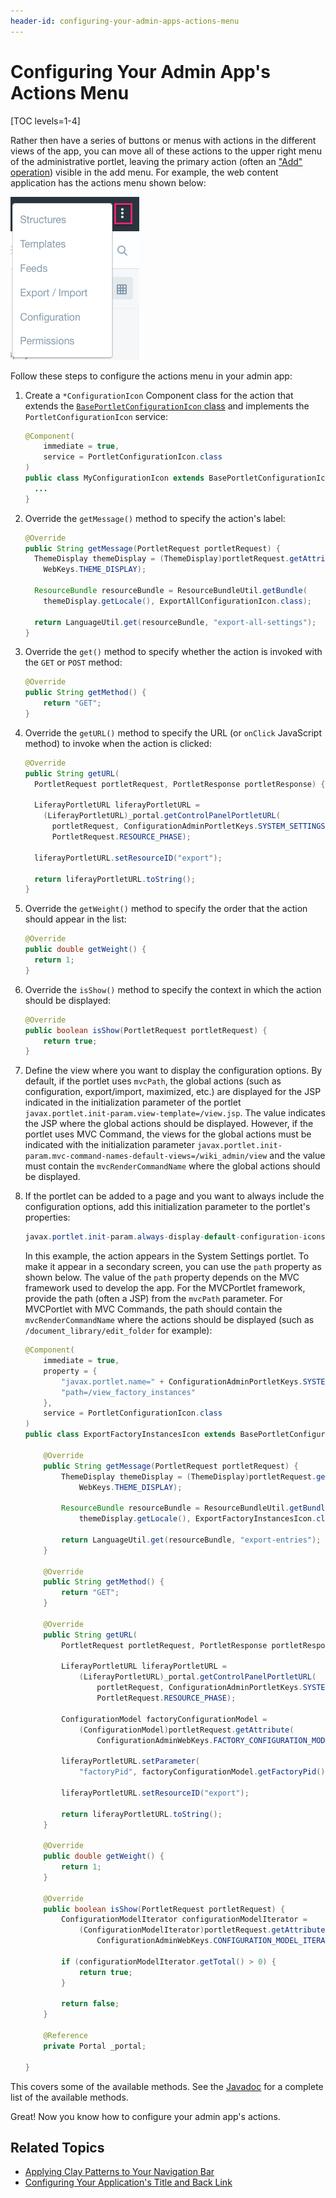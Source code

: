 ```yaml
---
header-id: configuring-your-admin-apps-actions-menu
---
```


# Configuring Your Admin App's Actions Menu

[TOC levels=1-4]

Rather then have a series of buttons or menus with actions in the different 
views of the app, you can move all of these actions to the upper right menu of 
the administrative portlet, leaving the primary action (often an 
["Add" operation](/docs/7-2/frameworks/-/knowledge_base/f/applying-the-add-button-pattern)) 
visible in the add menu. For example, the web content application has the 
actions menu shown below:

![Figure 1: The upper right ellipsis menu contains most of the actions for the app.](../../../images/actions-menu.png)

Follow these steps to configure the actions menu in your admin app:

1.  Create a `*ConfigurationIcon` Component class for the action that extends 
    the [`BasePortletConfigurationIcon` class](@platform-ref@/7.2-latest/javadocs/portal-kernel/com/liferay/portal/kernel/portlet/configuration/icon/BasePortletConfigurationIcon.html) 
    and implements the `PortletConfigurationIcon` service:
    
    ```java
    @Component(
    	immediate = true,
    	service = PortletConfigurationIcon.class
    )
    public class MyConfigurationIcon extends BasePortletConfigurationIcon {
      ...
    }
    ```

2.  Override the `getMessage()` method to specify the action's label:

    ```java
    @Override
    public String getMessage(PortletRequest portletRequest) {
      ThemeDisplay themeDisplay = (ThemeDisplay)portletRequest.getAttribute(
        WebKeys.THEME_DISPLAY);

      ResourceBundle resourceBundle = ResourceBundleUtil.getBundle(
        themeDisplay.getLocale(), ExportAllConfigurationIcon.class);

      return LanguageUtil.get(resourceBundle, "export-all-settings");
    }
    ```

3.  Override the `get()` method to specify whether the action is invoked with 
    the `GET` or `POST` method:
    
    ```java
    @Override
    public String getMethod() {
    	return "GET";
    }
    ```

4.  Override the `getURL()` method to specify the URL (or `onClick` 
    JavaScript method) to invoke when the action is clicked:

    ```java
    @Override
    public String getURL(
      PortletRequest portletRequest, PortletResponse portletResponse) {

      LiferayPortletURL liferayPortletURL =
        (LiferayPortletURL)_portal.getControlPanelPortletURL(
          portletRequest, ConfigurationAdminPortletKeys.SYSTEM_SETTINGS,
          PortletRequest.RESOURCE_PHASE);

      liferayPortletURL.setResourceID("export");

      return liferayPortletURL.toString();
    }
    ```

5.  Override the `getWeight()` method to specify the order that the action 
    should appear in the list:
    
    ```java
    @Override
    public double getWeight() {
      return 1;
    }
    ```

6.  Override the `isShow()` method to specify the context in which the action 
    should be displayed:

    ```java
    @Override
    public boolean isShow(PortletRequest portletRequest) {
    	return true;
    }
    ```

7.  Define the view where you want to display the configuration options. By 
    default, if the portlet uses `mvcPath`, the global actions (such as 
    configuration, export/import, maximized, etc.) are displayed for the JSP 
    indicated in the initialization parameter of the portlet 
    `javax.portlet.init-param.view-template=/view.jsp`. The value indicates the 
    JSP where the global actions should be displayed. However, if the portlet 
    uses MVC Command, the views for the global actions must be indicated with 
    the initialization parameter 
    `javax.portlet.init-param.mvc-command-names-default-views=/wiki_admin/view` 
    and the value must contain the `mvcRenderCommandName` where the global 
    actions should be displayed. 

8.  If the portlet can be added to a page and you want to always include the 
    configuration options, add this initialization parameter to the portlet's 
    properties:

    ```java
    javax.portlet.init-param.always-display-default-configuration-icons=true
    ```

    In this example, the action appears in the System Settings portlet. To make 
    it appear in a secondary screen, you can use the `path` property as shown 
    below. The value of the `path` property depends on the MVC framework used to 
    develop the app. For the MVCPortlet framework, provide the path 
    (often a JSP) from the `mvcPath` parameter. For MVCPortlet with MVC 
    Commands, the path should contain the `mvcRenderCommandName` where the 
    actions should be displayed (such as `/document_library/edit_folder` for 
    example):

    ```java
    @Component(
    	immediate = true,
    	property = {
    		"javax.portlet.name=" + ConfigurationAdminPortletKeys.SYSTEM_SETTINGS,
    		"path=/view_factory_instances"
    	},
    	service = PortletConfigurationIcon.class
    )
    public class ExportFactoryInstancesIcon extends BasePortletConfigurationIcon {
    
    	@Override
    	public String getMessage(PortletRequest portletRequest) {
    		ThemeDisplay themeDisplay = (ThemeDisplay)portletRequest.getAttribute(
    			WebKeys.THEME_DISPLAY);
    
    		ResourceBundle resourceBundle = ResourceBundleUtil.getBundle(
    			themeDisplay.getLocale(), ExportFactoryInstancesIcon.class);
    
    		return LanguageUtil.get(resourceBundle, "export-entries");
    	}
    
    	@Override
    	public String getMethod() {
    		return "GET";
    	}
    
    	@Override
    	public String getURL(
    		PortletRequest portletRequest, PortletResponse portletResponse) {
    
    		LiferayPortletURL liferayPortletURL =
    			(LiferayPortletURL)_portal.getControlPanelPortletURL(
    				portletRequest, ConfigurationAdminPortletKeys.SYSTEM_SETTINGS,
    				PortletRequest.RESOURCE_PHASE);
    
    		ConfigurationModel factoryConfigurationModel =
    			(ConfigurationModel)portletRequest.getAttribute(
    				ConfigurationAdminWebKeys.FACTORY_CONFIGURATION_MODEL);
    
    		liferayPortletURL.setParameter(
    			"factoryPid", factoryConfigurationModel.getFactoryPid());
    
    		liferayPortletURL.setResourceID("export");
    
    		return liferayPortletURL.toString();
    	}
    
    	@Override
    	public double getWeight() {
    		return 1;
    	}
    
    	@Override
    	public boolean isShow(PortletRequest portletRequest) {
    		ConfigurationModelIterator configurationModelIterator =
    			(ConfigurationModelIterator)portletRequest.getAttribute(
    				ConfigurationAdminWebKeys.CONFIGURATION_MODEL_ITERATOR);
    
    		if (configurationModelIterator.getTotal() > 0) {
    			return true;
    		}
    
    		return false;
    	}
    
    	@Reference
    	private Portal _portal;
    
    }
    ```

This covers some of the available methods. See the [Javadoc](@platform-ref@/7.2-latest/javadocs/portal-kernel/com/liferay/portal/kernel/portlet/configuration/icon/BasePortletConfigurationIcon.html) 
for a complete list of the available methods. 

Great! Now you know how to configure your admin app's actions. 

## Related Topics

- [Applying Clay Patterns to Your Navigation Bar](/docs/7-2/frameworks/-/knowledge_base/f/applying-clay-patterns-to-navigation)
- [Configuring Your Application's Title and Back Link](/docs/7-2/frameworks/-/knowledge_base/f/configuring-your-applications-title-and-back-link)

